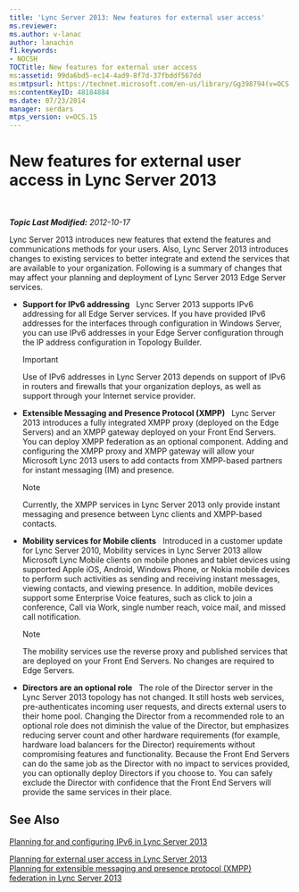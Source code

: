 ```yaml
---
title: 'Lync Server 2013: New features for external user access'
ms.reviewer: 
ms.author: v-lanac
author: lanachin
f1.keywords:
- NOCSH
TOCTitle: New features for external user access
ms:assetid: 99da6bd5-ec14-4ad9-8f7d-37fbddf567dd
ms:mtpsurl: https://technet.microsoft.com/en-us/library/Gg398794(v=OCS.15)
ms:contentKeyID: 48184884
ms.date: 07/23/2014
manager: serdars
mtps_version: v=OCS.15
---
```


<div data-xmlns="http://www.w3.org/1999/xhtml">

<div class="topic" data-xmlns="http://www.w3.org/1999/xhtml" data-msxsl="urn:schemas-microsoft-com:xslt" data-cs="http://msdn.microsoft.com/">

<div data-asp="https://msdn2.microsoft.com/asp">

# New features for external user access in Lync Server 2013

</div>

<div id="mainSection">

<div id="mainBody">

<span> </span>

_**Topic Last Modified:** 2012-10-17_

Lync Server 2013 introduces new features that extend the features and communications methods for your users. Also, Lync Server 2013 introduces changes to existing services to better integrate and extend the services that are available to your organization. Following is a summary of changes that may affect your planning and deployment of Lync Server 2013 Edge Server services.

  - **Support for IPv6 addressing**   Lync Server 2013 supports IPv6 addressing for all Edge Server services. If you have provided IPv6 addresses for the interfaces through configuration in Windows Server, you can use IPv6 addresses in your Edge Server configuration through the IP address configuration in Topology Builder.
    
    <div>
    

    > [!IMPORTANT]  
    > Use of IPv6 addresses in Lync Server 2013 depends on support of IPv6 in routers and firewalls that your organization deploys, as well as support through your Internet service provider.

    
    </div>

  - **Extensible Messaging and Presence Protocol (XMPP)**   Lync Server 2013 introduces a fully integrated XMPP proxy (deployed on the Edge Servers) and an XMPP gateway deployed on your Front End Servers. You can deploy XMPP federation as an optional component. Adding and configuring the XMPP proxy and XMPP gateway will allow your Microsoft Lync 2013 users to add contacts from XMPP-based partners for instant messaging (IM) and presence.
    
    <div>
    

    > [!NOTE]  
    > Currently, the XMPP services in Lync Server 2013 only provide instant messaging and presence between Lync clients and XMPP-based contacts.

    
    </div>

  - **Mobility services for Mobile clients**   Introduced in a customer update for Lync Server 2010, Mobility services in Lync Server 2013 allow Microsoft Lync Mobile clients on mobile phones and tablet devices using supported Apple iOS, Android, Windows Phone, or Nokia mobile devices to perform such activities as sending and receiving instant messages, viewing contacts, and viewing presence. In addition, mobile devices support some Enterprise Voice features, such as click to join a conference, Call via Work, single number reach, voice mail, and missed call notification.
    
    <div>
    

    > [!NOTE]  
    > The mobility services use the reverse proxy and published services that are deployed on your Front End Servers. No changes are required to Edge Servers.

    
    </div>

  - **Directors are an optional role**   The role of the Director server in the Lync Server 2013 topology has not changed. It still hosts web services, pre-authenticates incoming user requests, and directs external users to their home pool. Changing the Director from a recommended role to an optional role does not diminish the value of the Director, but emphasizes reducing server count and other hardware requirements (for example, hardware load balancers for the Director) requirements without compromising features and functionality. Because the Front End Servers can do the same job as the Director with no impact to services provided, you can optionally deploy Directors if you choose to. You can safely exclude the Director with confidence that the Front End Servers will provide the same services in their place.

<div>

## See Also


[Planning for and configuring IPv6 in Lync Server 2013](lync-server-2013-planning-for-and-configuring-ipv6.md)  


[Planning for external user access in Lync Server 2013](lync-server-2013-planning-for-external-user-access.md)  
[Planning for extensible messaging and presence protocol (XMPP) federation in Lync Server 2013](lync-server-2013-planning-for-extensible-messaging-and-presence-protocol-xmpp-federation.md)  
  

</div>

</div>

<span> </span>

</div>

</div>

</div>

